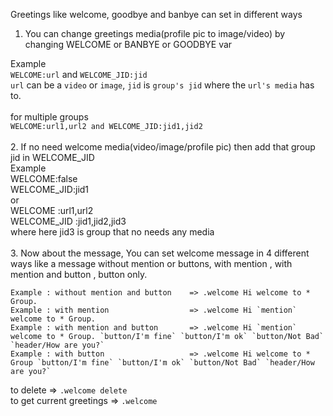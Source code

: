 Greetings like welcome, goodbye and banbye can set in different ways
1. You can change greetings media(profile pic to image/video) by changing WELCOME or BANBYE or GOODBYE var<br>

Example<br>`WELCOME:url` and `WELCOME_JID:jid`<br>
`url` can be a `video` or `image`, `jid` is `group's jid` where the `url's media` has to.<br><br>
for multiple groups<br>
`WELCOME:url1,url2 and WELCOME_JID:jid1,jid2`<br><br>
2. If no need welcome media(video/image/profile pic) then add that group jid in WELCOME_JID<br>
Example<br>
WELCOME:false<br>
WELCOME_JID:jid1<br>
or<br>
WELCOME :url1,url2<br>
WELCOME_JID :jid1,jid2,jid3<br>
where here jid3 is group that no needs any media<br><br>
3. Now about the message, You can set welcome message in 4 different ways like a message without mention or buttons, with mention , with mention and button , button only.

```
Example : without mention and button    => .welcome Hi welcome to * Group.
Example : with mention                  => .welcome Hi `mention` welcome to * Group.
Example : with mention and button       => .welcome Hi `mention` welcome to * Group. `button/I'm fine` `button/I'm ok` `button/Not Bad` `header/How are you?`
Example : with button                   => .welcome Hi welcome to * Group `button/I'm fine` `button/I'm ok` `button/Not Bad` `header/How are you?`
```
to delete                => `.welcome delete `<br>
to get current greetings => `.welcome`